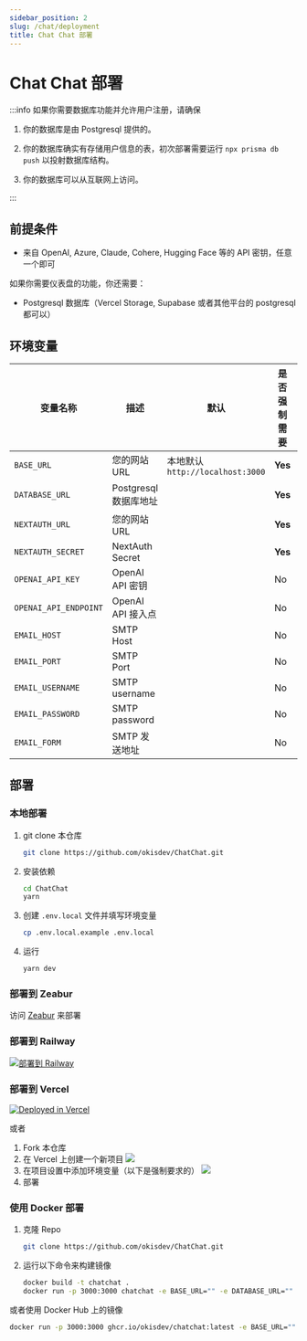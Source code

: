 ```yaml
---
sidebar_position: 2
slug: /chat/deployment
title: Chat Chat 部署
---
```


# Chat Chat 部署

:::info
如果你需要数据库功能并允许用户注册，请确保

1. 你的数据库是由 Postgresql 提供的。

2. 你的数据库确实有存储用户信息的表，初次部署需要运行 `npx prisma db push` 以投射数据库结构。

3. 你的数据库可以从互联网上访问。

:::

## 前提条件

-   来自 OpenAI, Azure, Claude, Cohere, Hugging Face 等的 API 密钥，任意一个即可

如果你需要仪表盘的功能，你还需要：

-   Postgresql 数据库（Vercel Storage, Supabase 或者其他平台的 postgresql 都可以）

## 环境变量

| 变量名称              | 描述                  | 默认                            | 是否强制需要 | 提示                                                                                                |
| --------------------- | --------------------- | ------------------------------- | ------------ | --------------------------------------------------------------------------------------------------- |
| `BASE_URL`            | 您的网站 URL          | 本地默认`http://localhost:3000` | **Yes**      | （带前缀）                                                                                          |
| `DATABASE_URL`        | Postgresql 数据库地址 |                                 | **Yes**      | 以 `postgresql://` 开头 （如果不需要，请填写 `postgresql://user:password@example.com:port/dbname`） |
| `NEXTAUTH_URL`        | 您的网站 URL          |                                 | **Yes**      | （不带前缀）                                                                                        |
| `NEXTAUTH_SECRET`     | NextAuth Secret       |                                 | **Yes**      | 随机哈希数值（16 位最佳）                                                                           |
| `OPENAI_API_KEY`      | OpenAI API 密钥       |                                 | No           |                                                                                                     |
| `OPENAI_API_ENDPOINT` | OpenAI API 接入点     |                                 | No           |                                                                                                     |
| `EMAIL_HOST`          | SMTP Host             |                                 | No           |                                                                                                     |
| `EMAIL_PORT`          | SMTP Port             |                                 | No           |                                                                                                     |
| `EMAIL_USERNAME`      | SMTP username         |                                 | No           |                                                                                                     |
| `EMAIL_PASSWORD`      | SMTP password         |                                 | No           |                                                                                                     |
| `EMAIL_FORM`          | SMTP 发送地址         |                                 | No           |                                                                                                     |

## 部署

### 本地部署

1. git clone 本仓库

    ```bash
    git clone https://github.com/okisdev/ChatChat.git
    ```

2. 安装依赖

    ```bash
    cd ChatChat
    yarn
    ```

3. 创建 `.env.local` 文件并填写环境变量

    ```bash
    cp .env.local.example .env.local
    ```

4. 运行

    ```bash
    yarn dev
    ```

### 部署到 Zeabur

访问 [Zeabur](https://zeabur.com) 来部署

### 部署到 Railway

[![部署到 Railway](https://railway.app/button.svg)](https://railway.app/template/-WWW5r)

### 部署到 Vercel

[![Deployed in Vercel](https://vercel.com/button)](https://vercel.com/import/project?template=https://github.com/okisdev/ChatChat)

或者

1.  Fork 本仓库
2.  在 Vercel 上创建一个新项目
    ![](./assets/Vercel-1.png)
3.  在项目设置中添加环境变量（以下是强制要求的）
    ![](./assets/Vercel-2.png)
4.  部署

### 使用 Docker 部署

1. 克隆 Repo

    ```bash
    git clone https://github.com/okisdev/ChatChat.git
    ```

2. 运行以下命令来构建镜像

    ```bash
    docker build -t chatchat .
    docker run -p 3000:3000 chatchat -e BASE_URL="" -e DATABASE_URL="" -e NEXTAUTH_URL="" -e NEXTAUTH_SECRET="" -e OPENAI_API_KEY="" -e OPENAI_API_ENDPOINT="" -e EMAIL_HOST="" -e EMAIL_PORT="" -e EMAIL_USERNAME="" -e EMAIL_PASSWORD="" -e EMAIL_FORM=""
    ```

或者使用 Docker Hub 上的镜像

```bash
docker run -p 3000:3000 ghcr.io/okisdev/chatchat:latest -e BASE_URL="" -e DATABASE_URL="" -e NEXTAUTH_URL="" -e NEXTAUTH_SECRET="" -e OPENAI_API_KEY="" -e OPENAI_API_ENDPOINT="" -e EMAIL_HOST="" -e EMAIL_PORT="" -e EMAIL_USERNAME="" -e EMAIL_PASSWORD="" -e EMAIL_FORM=""
```
